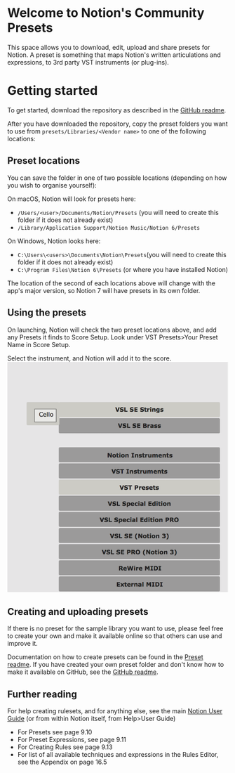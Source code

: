 # Welcome to Notion's Community Presets

This space allows you to download, edit, upload and share presets for Notion. A preset is something that maps Notion's written articulations and expressions, to 3rd party VST instruments (or plug-ins).

Getting started
=================
To get started, download the repository as described in the [GitHub readme](Documentation/Using%20GitHub.md).

After you have downloaded the repository, copy the preset folders you want to use from `presets/Libraries/<Vendor name>` to one of the following locations:

Preset locations
----------------
You can save the folder in one of two possible locations (depending on how you wish to organise yourself):

On macOS, Notion will look for presets here:

* `/Users/<user>/Documents/Notion/Presets` (you will need to create this folder if it does not already exist)
* `/Library/Application Support/Notion Music/Notion 6/Presets`

On Windows, Notion looks here:

* `C:\Users\<users>\Documents\Notion\Presets`(you will need to create this folder if it does not already exist)
* `C:\Program Files\Notion 6\Presets` (or where you have installed Notion)

The location of the second of each locations above will change with the app's major version, so Notion 7 will have presets in its own folder.


Using the presets
-----------------
On launching, Notion will check the two preset locations above, and add any Presets it finds to Score Setup. 
Look under VST Presets>Your Preset Name in Score Setup.

Select the instrument, and Notion will add it to the score.
![Score Setup](/Documentation/Screenshots/vst_preset_scoresetup.png?raw=true "Score Setup")


Creating and uploading presets
------------------------------
If there is no preset for the sample library you want to use, please feel free to create your own and make it available online so that others can use and improve it.

Documentation on how to create presets can be found in the [Preset readme](Documentation/Plug-in%20Presets.md).
If you have created your own preset folder and don't know how to make it available on GitHub, see the [GitHub readme](Documentation/Using%20GitHub.md).

Further reading
---------------
For help creating rulesets, and for anything else, see the main [Notion User Guide](Documentation/Notion%206.3%20User%20Guide.pdf) (or from within Notion itself, from Help>User Guide)
   - For Presets see page 9.10
   - For Preset Expressions, see page 9.11
   - For Creating Rules see page 9.13
   - For list of all available techniques and expressions in the Rules Editor, see the Appendix on page 16.5
